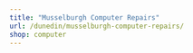 ```yaml
---
title: "Musselburgh Computer Repairs"
url: /dunedin/musselburgh-computer-repairs/
shop: computer
---
```

